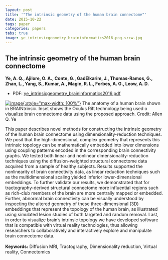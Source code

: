 ```yaml
---
layout: post
title: '"The intrinsic geometry of the human brain connectome"'
date: 2015-10-22
tags: paper
categories: papers
tabs: true
image: ye_intrinsicgeometry_braininformatics2016.png-srcw.jpg
---
```


## The intrinsic geometry of the human brain connectome
**Ye, A. Q., Ajilore, O. A., Conte, G., GadElkarim, J., Thomas-Ramos, G., Zhan, L., Yang, S., Kumar, A., Magin, R. L., Forbes, A. G., Leow, A. D.**
- PDF: [ye_intrinsicgeometry_braininformatics2016.pdf](/documents/ye_intrinsicgeometry_braininformatics2016.pdf)


[![image](https://www.evl.uic.edu/output/originals/ye_intrinsicgeometry_braininformatics2016.png-srcw.jpg){:style="max-width: 100%"}](https://www.evl.uic.edu/output/originals/ye_intrinsicgeometry_braininformatics2016.png-srcw.jpg)
The anatomy of a human brain shown in BRAINtrinsic. Inset shows the Oculus Rift technology being used o visualize brain connectome data using the proposed approach.
Credit: Allen Q. Ye

This paper describes novel methods for constructing the intrinsic geometry of the human brain connectome using dimensionality-reduction techniques. We posit that the high-dimensional, complex geometry that represents this intrinsic topology can be mathematically embedded into lower dimensions using coupling patterns encoded in the corresponding brain connectivity graphs.
We tested both linear and nonlinear dimensionality-reduction techniques using the diffusion-weighted structural connectome data acquired from a sample of healthy subjects. Results supported the nonlinearity of brain connectivity data, as linear reduction techniques such as the multidimensional scaling yielded inferior lower-dimensional embeddings. To further validate our results, we
demonstrated that for tractography-derived structural connectome more influential regions such as rich-club members of the brain are more centrally mapped or embedded. Further, abnormal brain connectivity can be visually understood by inspecting the altered geometry of these three-dimensional (3D) embeddings that represent the topology of the human brain, as illustrated using simulated lesion studies of both targeted and random removal. Last, in order to visualize brain&rsquo;s intrinsic topology we have developed software that is compatible with virtual reality technologies, thus allowing researchers to collaboratively and interactively explore and manipulate brain connectome data.<br><br>
<strong>Keywords:</strong> Diffusion MRI, Tractography, Dimensionality reduction, Virtual reality, Connectomics